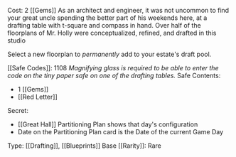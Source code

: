 Cost: 2 [[Gems]]
As an architect and engineer, it was not uncommon to find your great uncle spending the better part of his weekends here, at a drafting table with t-square and compass in hand. Over half of the floorplans of Mr. Holly were conceptualized, refined, and drafted in this studio

Select a new floorplan to *permanently* add to your estate's draft pool.

[[Safe Codes]]: 1108
*Magnifying glass is required to be able to enter the code on the tiny paper safe on one of the drafting tables.*
Safe Contents:
- 1 [[Gems]]
- [[Red Letter]]

Secret:
- [[Great Hall]] Partitioning Plan shows that day's configuration
- Date on the Partitioning Plan card is the Date of the current Game Day

Type: [[Drafting]], [[Blueprints]]
Base [[Rarity]]: Rare
